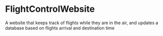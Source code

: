 # FlightControlWebsite

A website that keeps track of flights while they are in the air, and updates a database based on flights arrival and destination time

